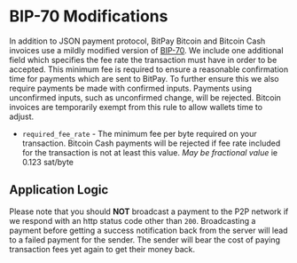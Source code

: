 # BIP-70 Modifications

In addition to JSON payment protocol, BitPay Bitcoin and Bitcoin Cash invoices use a mildly modified version of [BIP-70](https://github.com/bitcoin/bips/blob/master/bip-0070.mediawiki). We include
one additional field which specifies the fee rate the transaction must have in order to be accepted. This minimum fee is required to ensure a reasonable confirmation time for payments which are sent to BitPay.
To further ensure this we also require payments be made with confirmed inputs. Payments using unconfirmed inputs, such as unconfirmed change, will be rejected. Bitcoin invoices are temporarily exempt from this rule to allow wallets time to adjust.

* `required_fee_rate` - The minimum fee per byte required on your transaction. Bitcoin Cash payments will be rejected if fee rate included for the transaction is not at least this value.  _May be fractional value_ ie 0.123 sat/byte

## Application Logic
Please note that you should **NOT** broadcast a payment to the P2P network if we respond with an http status code other than `200`. Broadcasting a payment before getting a success notification back from the server will
lead to a failed payment for the sender. The sender will bear the cost of paying transaction fees yet again to get their money back.
